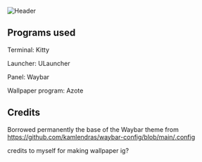 ![Header](https://github.com/user-attachments/assets/771cfa88-bfaa-486e-a6af-bea3be303bbf)

## Programs used

Terminal: Kitty

Launcher: ULauncher

Panel: Waybar

Wallpaper program: Azote

## Credits

Borrowed permanently the base of the Waybar theme from https://github.com/kamlendras/waybar-config/blob/main/.config

credits to myself for making wallpaper ig?
